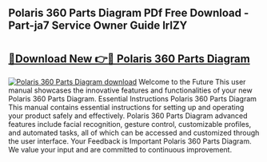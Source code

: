 ## Polaris 360 Parts Diagram PDf Free Download - Part-ja7 Service Owner Guide lrlZY

# <h2><a href="http://dflwir.blite.top/?on=Polaris+360+Parts+Diagram">🔗Download New 👉🔴 Polaris 360 Parts Diagram</a></h2>

[![Polaris 360 Parts Diagram download](https://i.imgur.com/lujVjoI.png)](http://dflwir.blite.top/?on=Polaris+360+Parts+Diagram)
Welcome to the Future This user manual showcases the innovative features and functionalities of your new Polaris 360 Parts Diagram. Essential Instructions Polaris 360 Parts Diagram This manual contains essential instructions for setting up and operating your product safely and effectively. Polaris 360 Parts Diagram advanced features include facial recognition, gesture control, customizable profiles, and automated tasks, all of which can be accessed and customized through the user interface. Your Feedback is Important Polaris 360 Parts Diagram. We value your input and are committed to continuous improvement.
